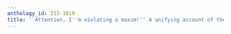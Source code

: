 ```yaml
---
anthology_id: Z13-3019
title: '`Attention, I''m violating a maxim!'' A unifying account of the final rise'
---
```

